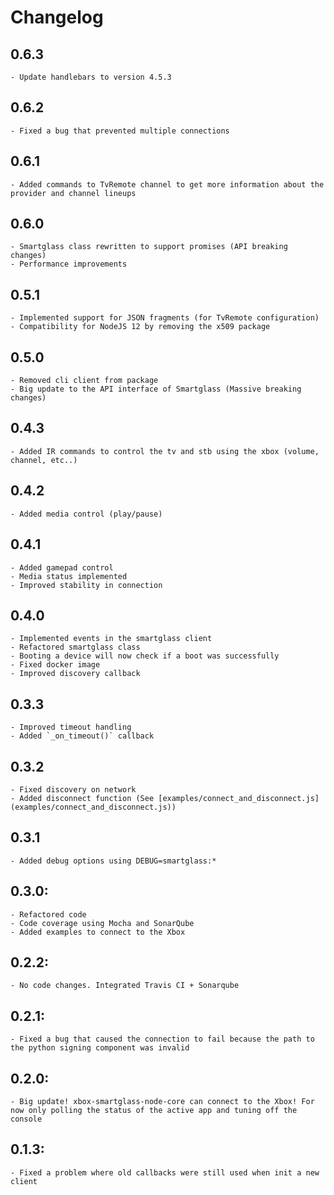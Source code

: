 # Changelog

## 0.6.3

    - Update handlebars to version 4.5.3

## 0.6.2

    - Fixed a bug that prevented multiple connections

## 0.6.1

    - Added commands to TvRemote channel to get more information about the provider and channel lineups

## 0.6.0

    - Smartglass class rewritten to support promises (API breaking changes)
    - Performance improvements

## 0.5.1

    - Implemented support for JSON fragments (for TvRemote configuration)
    - Compatibility for NodeJS 12 by removing the x509 package

## 0.5.0

    - Removed cli client from package
    - Big update to the API interface of Smartglass (Massive breaking changes)

## 0.4.3

    - Added IR commands to control the tv and stb using the xbox (volume, channel, etc..)

## 0.4.2

    - Added media control (play/pause)

## 0.4.1

    - Added gamepad control
    - Media status implemented
    - Improved stability in connection

## 0.4.0

    - Implemented events in the smartglass client
    - Refactored smartglass class
    - Booting a device will now check if a boot was successfully
    - Fixed docker image
    - Improved discovery callback

## 0.3.3

    - Improved timeout handling
    - Added `_on_timeout()` callback

## 0.3.2

    - Fixed discovery on network
    - Added disconnect function (See [examples/connect_and_disconnect.js](examples/connect_and_disconnect.js))

## 0.3.1

    - Added debug options using DEBUG=smartglass:*

## 0.3.0:

    - Refactored code
    - Code coverage using Mocha and SonarQube
    - Added examples to connect to the Xbox

## 0.2.2:

    - No code changes. Integrated Travis CI + Sonarqube

## 0.2.1:

    - Fixed a bug that caused the connection to fail because the path to the python signing component was invalid

## 0.2.0:

    - Big update! xbox-smartglass-node-core can connect to the Xbox! For now only polling the status of the active app and tuning off the console

## 0.1.3:

    - Fixed a problem where old callbacks were still used when init a new client
